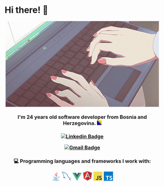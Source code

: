 # Hi there! 👋

<div align='center'>
  <img src = 'https://github.com/amina-alibasic/amina-alibasic/blob/1b67f3210be9c78951ec6a36c3fb54ac255e94d5/images/computer-typing.gif' alt = 'Computer Typing' align='center'/>
</div>

<h3 align="center"> I'm 24 years old software developer from Bosnia and Herzegovina. 
  <img src = 'https://raw.githubusercontent.com/amina-alibasic/amina-alibasic/main/images/ba.svg' width='15'/> 
</h3>

<h3 align='center'>

[![Linkedin Badge](https://img.shields.io/badge/-AminaAlibasic-blue?style=flat-square&logo=Linkedin&logoColor=white&link=https://www.linkedin.com/in/amina-alibasic)](https://www.linkedin.com/in/amina-alibasic)

[![Gmail Badge](https://img.shields.io/badge/-alibasicamina@outlook.com-c14438?style=flat-square&logo=Gmail&logoColor=white&link=mailto:alibasicamina@outlook.com)](mailto:alibasicamina@outlook.com)

</h3>

 <h3 align="center"> 💻 Programming languages and frameworks I work with:</h3>
 <div align='center'>
    <img src = 'https://raw.githubusercontent.com/amina-alibasic/amina-alibasic/main/images/java.svg' width='30'/>
    <img src = 'https://raw.githubusercontent.com/amina-alibasic/amina-alibasic/main/images/sql.svg' width='30'/>
    <img src = 'https://raw.githubusercontent.com/amina-alibasic/amina-alibasic/main/images/vue.svg' width='30'/>
    <img src = 'https://raw.githubusercontent.com/amina-alibasic/amina-alibasic/main/images/angular.svg' width='30'/>
    <img src = 'https://raw.githubusercontent.com/amina-alibasic/amina-alibasic/main/images/js.svg' width='30'/>
    <img src = 'https://raw.githubusercontent.com/amina-alibasic/amina-alibasic/main/images/typescript.svg' width='30'/>
</div>
